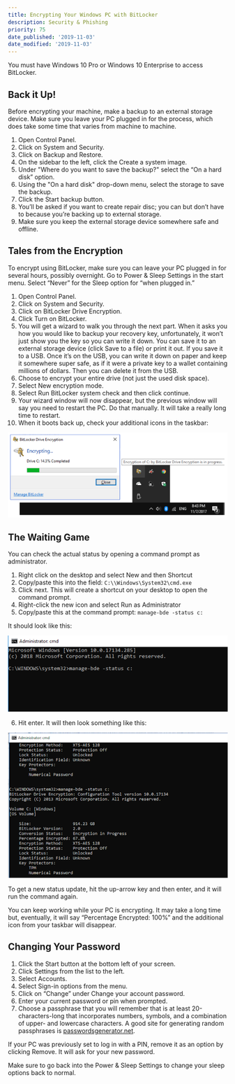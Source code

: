 ```yaml
---
title: Encrypting Your Windows PC with BitLocker
description: Security & Phishing
priority: 75
date_published: '2019-11-03'
date_modified: '2019-11-03'
---
```


You must have Windows 10 Pro or Windows 10 Enterprise to access BitLocker.

## Back it Up!

Before encrypting your machine, make a backup to an external storage device. Make sure you leave your PC plugged in for the process, which does take some time that varies from machine to machine.
1. Open Control Panel.
2. Click on System and Security.
3. Click on Backup and Restore.
4. On the sidebar to the left, click the Create a system image.
5. Under "Where do you want to save the backup?" select the “On a hard disk” option.
6. Using the "On a hard disk" drop-down menu, select the storage to save the backup.
7. Click the Start backup button.
8. You’ll be asked if you want to create repair disc; you can but don’t have to because you’re backing up to external storage.
9. Make sure you keep the external storage device somewhere safe and offline.

## Tales from the Encryption

To encrypt using BitLocker, make sure you can leave your PC plugged in for several hours, possibly overnight. Go to Power & Sleep Settings in the start menu. Select “Never” for the Sleep option for “when plugged in.”
1. Open Control Panel.
2. Click on System and Security.
3. Click on BitLocker Drive Encryption.
4. Click Turn on BitLocker.
5. You will get a wizard to walk you through the next part. When it asks you how you would like to backup your recovery key, unfortunately, it won’t just show you the key so you can write it down. You can save it to an external storage device (click Save to a file) or print it out. If you save it to a USB. Once it’s on the USB, you can write it down on paper and keep it somewhere super safe, as if it were a private key to a wallet containing millions of dollars. Then you can delete it from the USB.
6. Choose to encrypt your entire drive (not just the used disk space).
7. Select New encryption mode.
8. Select Run BitLocker system check and then click continue.
9. Your wizard window will now disappear, but the previous window will say you need to restart the PC. Do that manually. It will take a really long time to restart.
10. When it boots back up, check your additional icons in the taskbar:

![Encryption progress](../assets/staying-safe/encrypting-your-windows-pc-with-bitlocker/encryption-progress.png)

## The Waiting Game

You can check the actual status by opening a command prompt as administrator.
1. Right click on the desktop and select New and then Shortcut
2. Copy/paste this into the field: `C:\\Windows\System32\cmd.exe`
3. Click next. This will create a shortcut on your desktop to open the command prompt.
4. Right-click the new icon and select Run as Administrator
5. Copy/paste this at the command prompt: `manage-bde -status c:`

It should look like this:

![Administrator terminal](../assets/staying-safe/encrypting-your-windows-pc-with-bitlocker/administrator-terminal.png)

6. Hit enter. It will then look something like this:

![Terminal output](../assets/staying-safe/encrypting-your-windows-pc-with-bitlocker/terminal-output.png)

To get a new status update, hit the up-arrow key and then enter, and it will run the command again.

You can keep working while your PC is encrypting. It may take a long time but, eventually, it will say “Percentage Encrypted: 100%” and the additional icon from your taskbar will disappear.

## Changing Your Password

1. Click the Start button at the bottom left of your screen.
2. Click Settings from the list to the left.
3. Select Accounts.
4. Select Sign-in options from the menu. 
5. Click on “Change” under Change your account password.
6. Enter your current password or pin when prompted.
7. Choose a passphrase that you will remember that is at least 20-characters-long that incorporates numbers, symbols, and a combination of upper- and lowercase characters. A good site for generating random passphrases is [passwordsgenerator.net](https://passwordsgenerator.net/).

If your PC was previously set to log in with a PIN, remove it as an option by clicking Remove. It will ask for your new password.

Make sure to go back into the Power & Sleep Settings to change your sleep options back to normal.

